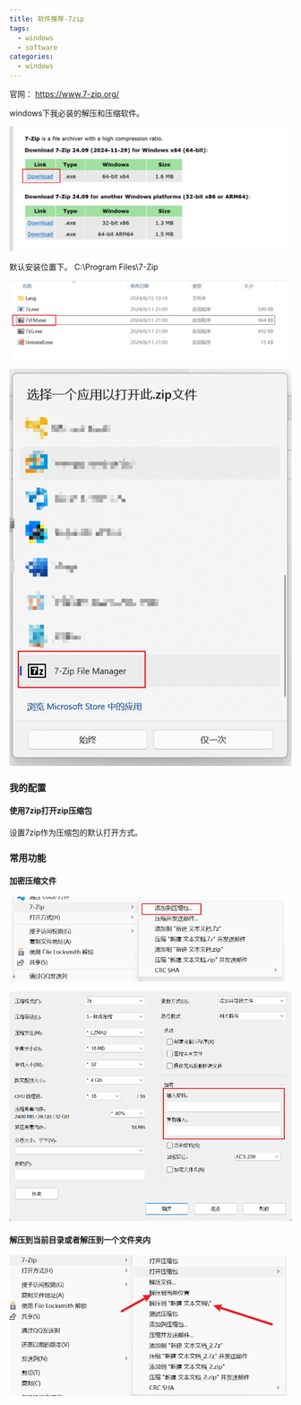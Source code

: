 ```yaml
---
title: 软件推荐-7zip
tags:
  - windows
  - software
categories:
  - windows
---
```

官网： https://www.7-zip.org/ 


windows下我必装的解压和压缩软件。

![](https://raw.githubusercontent.com/InsHomePgup/pic_go_img/main/blog/Pasted%20image%2020250117173621.png)


默认安装位置下。
C:\Program Files\7-Zip

![](https://raw.githubusercontent.com/InsHomePgup/pic_go_img/main/blog/20250117174026844.png)

![](https://raw.githubusercontent.com/InsHomePgup/pic_go_img/main/blog/20250117174131351.png)




### 我的配置

#### 使用7zip打开zip压缩包
设置7zip作为压缩包的默认打开方式。

### 常用功能

#### 加密压缩文件

![](https://raw.githubusercontent.com/InsHomePgup/pic_go_img/main/blog/Pasted%20image%2020250117173802.png)

![](https://raw.githubusercontent.com/InsHomePgup/pic_go_img/main/blog/Pasted%20image%2020250117173821.png)

#### 解压到当前目录或者解压到一个文件夹内

![](https://raw.githubusercontent.com/InsHomePgup/pic_go_img/main/blog/Pasted%20image%2020250117174233.png)

